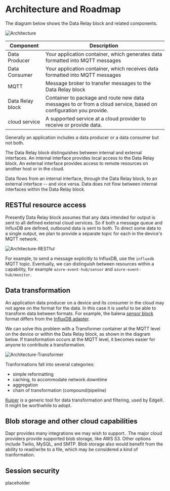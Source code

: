 # Architecture and Roadmap

The diagram below shows the Data Relay block and related components.

![Architecture](https://raw.githubusercontent.com/balena-io-playground/data-relay/main/docs/images/architecture.png)

|  Component   | Description                                                                                  |
|--------------|----------------------------------------------------------------------------------------------|
| Data Producer  | Your application container, which generates data formatted into MQTT messages                |
| Data Consumer    | Your application container, which receives data formatted into MQTT messages                 |
| MQTT         | Message broker to transfer messages to the Data Relay block                                       |
| Data Relay block  | Container to package and route new data messages to or from a cloud service, based on configuration you provide.|
| cloud service| A supported service at a cloud provider to receive or provide data.                         |

Generally an application includes a data producer or a data consumer but not both.

The Data Relay block distinguishes between internal and external interfaces. An internal interface provides local access to the Data Relay block. An external interface provides access to remote resources on another host or in the cloud.

Data flows from an internal interface, through the Data Relay block, to an external interface -- and vice versa. Data does not flow between internal interfaces within the Data Relay block.


## RESTful resource access
Presently Data Relay block assumes that any data intended for output is sent to all defined external cloud services. So if both a message queue and InfluxDB are defined, outbound data is sent to both. To direct some data to a single output, we plan to provide a separate topic for each in the device's MQTT network.

![Architecture-RESTful](https://raw.githubusercontent.com/balena-io-playground/data-relay/main/docs/images/architecture-restful.png)

For example, to send a message explicitly to InfluxDB, use the `influxdb` MQTT topic. Eventually, we can distinguish between resources within a capability, for example `azure-event-hub/sensor` and `azure-event-hub/monitor`.

## Data transformation
An application data producer on a device and its consumer in the cloud may not agree on the format for the data. In this case it is useful to be able to transform data between formats. For example, the balena [sensor block](https://github.com/balenablocks/sensor#data) format differs from the [InfluxDB adapter](https://stupefied-johnson-ee1062.netlify.app/docs/influx-db#data-format).

We can solve this problem with a Transformer container at the MQTT level on the device or within the Data Relay block, as shown in the diagram below. If transformation occurs at the MQTT level, it becomes easier for anyone to contribute a transformation.

![Architecture-Transformer](https://raw.githubusercontent.com/balena-io-playground/data-relay/main/docs/images/architecture-transformer.png)

Tranformations fall into several categories:

  * simple reformatting
  * caching, to accommodate network downtime
  * aggregation
  * chain of transformation (compound/pipeline)

[Kuiper](https://docs.emqx.io/en/kuiper/latest/) is a generic tool for data transformation and filtering, used by EdgeX. It might be worthwhile to adopt.

## Blob storage and other cloud capabilities
Dapr provides many integrations we may wish to support.. The major cloud providers provide supported blob storage, like AWS S3. Other options include Twilio, MySQL, and SMTP. Blob storage also would benefit from the ability to read/write to a file, which may be considered a kind of tranformation.


## Session security
placeholder
